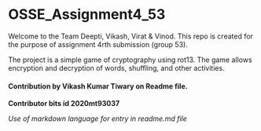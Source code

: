 # OSSE_Assignment4_53
Welcome to the Team Deepti, Vikash, Virat & Vinod.
This repo is created  for the purpose of assignment 4rth submission (group 53).

The project is a simple game of cryptography using rot13. The game allows encryption and decryption of words, shuffling, and other activities.

#### Contribution by Vikash Kumar Tiwary on Readme file.
**Contributor bits id 2020mt93037**

*Use of markdown language for entry in readme.md file*